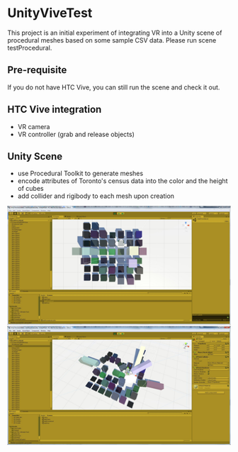 # UnityViveTest

This project is an initial experiment of integrating VR into a Unity scene of procedural meshes based on some sample CSV data.
Please run scene testProcedural.

## Pre-requisite
If you do not have HTC Vive, you can still run the scene and check it out.

## HTC Vive integration
- VR camera
- VR controller (grab and release objects)

## Unity Scene
- use Procedural Toolkit to generate meshes
- encode attributes of Toronto's census data into the color and the height of cubes
- add collider and rigibody to each mesh upon creation

![alt text](https://github.com/Minsheng/UnityViveTest/blob/master/vr-census-cubes-1.JPG "Preview 1")
![alt text](https://github.com/Minsheng/UnityViveTest/blob/master/vr-census-cubes-phy.JPG "Preview 2")